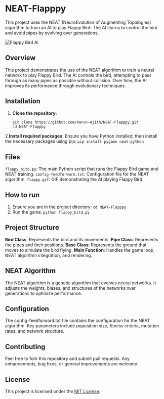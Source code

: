 # NEAT-Flapppy

This project uses the NEAT (NeuroEvolution of Augmenting Topologies) algorithm to train an AI to play Flappy Bird. The AI learns to control the bird and avoid pipes by evolving over generations.

![Flappy Bird AI](flappy.gif)

## Overview

This project demonstrates the use of the NEAT algorithm to train a neural network to play Flappy Bird. The AI controls the bird, attempting to pass through as many pipes as possible without collision. Over time, the AI improves its performance through evolutionary techniques.

## Installation

1. **Clone the repository:**
   ```sh
   git clone https://github.com/Varun-Ajith/NEAT-Flapppy.git
   cd NEAT-Flapppy
   ```
2.**Install required packages:**
Ensure you have Python installed, then install the necessary packages using pip:
`pip install pygame neat-python`

## Files
`flappy_bitd.py`: The main Python script that runs the Flappy Bird game and NEAT training.
`config-feedforward.txt`: Configuration file for the NEAT algorithm.
`flappy.gif`: GIF demonstrating the AI playing Flappy Bird.

## How to run
1. Ensure you are in the project directory:
   `cd NEAT-Flapppy`
2. Run the game:
   `python flappy_bitd.py`

## Project Structure
**Bird Class**: Represents the bird and its movements.
**Pipe Class**: Represents the pipes and their positions.
**Base Class**: Represents the ground that moves to simulate the bird flying.
**Main Function**: Handles the game loop, NEAT algorithm integration, and rendering.
## NEAT Algorithm
The NEAT algorithm is a genetic algorithm that evolves neural networks. It adjusts the weights, biases, and structures of the networks over generations to optimize performance.

## Configuration
The config-feedforward.txt file contains the configuration for the NEAT algorithm. Key parameters include population size, fitness criteria, mutation rates, and network structure.

## Contributing
Feel free to fork this repository and submit pull requests. Any enhancements, bug fixes, or general improvements are welcome.

## License
This project is licensed under the [MIT License](LICENSE).
